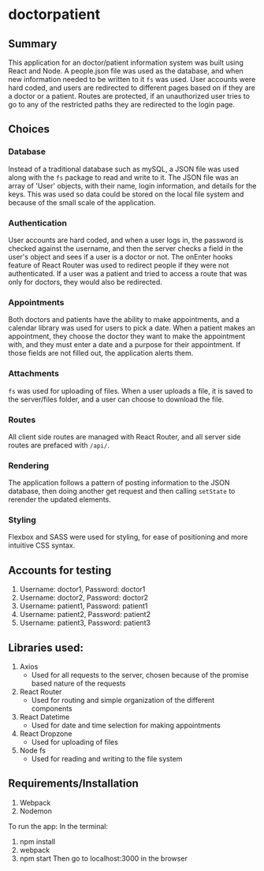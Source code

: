 # doctorpatient

## Summary
This application for an doctor/patient information system was built using React and Node. A people.json file was used as the database, and when new information needed to be written to it `fs` was used. User accounts were hard coded, and users are redirected to different pages based on if they are a doctor or a patient. Routes are protected, if an unauthorized user tries to go to any of the restricted paths they are redirected to the login page.

## Choices
### Database
Instead of a traditional database such as mySQL, a JSON file was used along with the `fs` package to read and write to it. The JSON file was an array of 'User' objects, with their name, login information, and details for the keys. This was used so data could be stored on the local file system and because of the small scale of the application.

### Authentication
User accounts are hard coded, and when a user logs in, the password is checked against the username, and then the server checks a field in the user's object and sees if a user is a doctor or not. The onEnter hooks feature of React Router was used to redirect people if they were not authenticated. If a user was a patient and tried to access a route that was only for doctors, they would also be redirected.

### Appointments
Both doctors and patients have the ability to make appointments, and a calendar library was used for users to pick a date. When a patient makes an appointment, they choose the doctor they want to make the appointment with, and they must enter a date and a purpose for their appointment. If those fields are not filled out, the application alerts them.

### Attachments
`fs` was used for uploading of files. When a user uploads a file, it is saved to the server/files folder, and a user can choose to download the file.

### Routes
All client side routes are managed with React Router, and all server side routes are prefaced with `/api/`.

### Rendering
The application follows a pattern of posting information to the JSON database, then doing another get request and then calling `setState` to rerender the updated elements.

### Styling
Flexbox and SASS were used for styling, for ease of positioning and more intuitive CSS syntax.

## Accounts for testing
1. Username: doctor1, Password: doctor1
2. Username: doctor2, Password: doctor2
3. Username: patient1, Password: patient1
4. Username: patient2, Password: patient2
5. Username: patient3, Password: patient3

## Libraries used:
1. Axios
    * Used for all requests to the server, chosen because of the promise based nature of the requests
2. React Router
    * Used for routing and simple organization of the different components
3. React Datetime
    * Used for date and time selection for making appointments
4. React Dropzone
    * Used for uploading of files
5. Node fs
    * Used for reading and writing to the file system

## Requirements/Installation
1. Webpack
2. Nodemon

To run the app:
  In the terminal:
  1. npm install
  2. webpack
  3. npm start
  Then go to localhost:3000 in the browser
